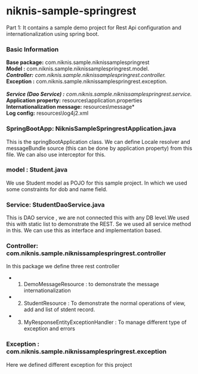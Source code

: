 # niknis-sample-springrest
Part 1: It contains a sample demo project for Rest Api configuration and internationalization using spring boot.


### Basic Information
**Base package:** com.niknis.sample.niknissamplespringrest<br/>
**Model :** com.niknis.sample.niknissamplespringrest.model.*<br/>
**Controller:** com.niknis.sample.niknissamplespringrest.controller.*<br/>
**Exception :** com.niknis.sample.niknissamplespringrest.exception.*<br/><br/>
**Service (Dao Service) :** com.niknis.sample.niknissamplespringrest.service.*<br/>
**Application property:** resources\application.properties<br/>
**Internationalization message:** resources\message\*<br/>
**Log config:** resources\log4j2.xml

### SpringBootApp: NiknisSampleSpringrestApplication.java
This is the springBootApplication class. We can define Locale resolver and messageBundle source (this can be done by application property) from this file. We can also use interceptor for this.  

### model  : Student.java
We use Student model as POJO for this sample project.
In which we used some constraints for dob and name field.

### Service: StudentDaoService.java
This is DAO service , we are not connected this with any DB level.We used this with static list to demonstrate the REST. Se we used all service method in this. We can use this as interface and implementation based.

### Controller: com.niknis.sample.niknissamplespringrest.controller
In this package we define three rest controller 
* 1. DemoMessageResource : to demonstrate the message internationalization
* 2. StudentResource : To demonstrate the normal operations of view, add and list of stdent record.
* 3. MyResponseEntityExceptionHandler : To manage different type of exception and errors

### Exception : com.niknis.sample.niknissamplespringrest.exception
Here we defined different exception for this project


